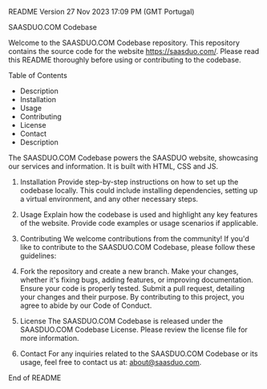 README Version 27 Nov 2023 17:09 PM (GMT Portugal)

SAASDUO.COM Codebase

Welcome to the SAASDUO.COM Codebase repository. This repository contains the source code for the website https://saasduo.com/. Please read this README thoroughly before using or contributing to the codebase.

Table of Contents

- Description
- Installation
- Usage
- Contributing
- License
- Contact
- Description

The SAASDUO.COM Codebase powers the SAASDUO website, showcasing our services and information. It is built with HTML, CSS and JS.

1. Installation
   Provide step-by-step instructions on how to set up the codebase locally. This could include installing dependencies, setting up a virtual environment, and any other necessary steps.

2. Usage
   Explain how the codebase is used and highlight any key features of the website. Provide code examples or usage scenarios if applicable.

3. Contributing
   We welcome contributions from the community! If you'd like to contribute to the SAASDUO.COM Codebase, please follow these guidelines:

4. Fork the repository and create a new branch.
   Make your changes, whether it's fixing bugs, adding features, or improving documentation.
   Ensure your code is properly tested.
   Submit a pull request, detailing your changes and their purpose.
   By contributing to this project, you agree to abide by our Code of Conduct.

5. License
   The SAASDUO.COM Codebase is released under the SAASDUO.COM Codebase License. Please review the license file for more information.

6. Contact
   For any inquiries related to the SAASDUO.COM Codebase or its usage, feel free to contact us at: about@saasduo.com.

End of README
